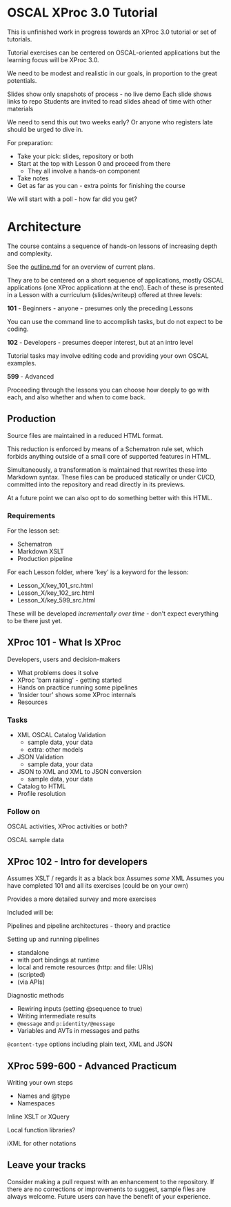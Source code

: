 # OSCAL XProc 3.0 Tutorial

This is unfinished work in progress towards an XProc 3.0 tutorial or set of tutorials.

Tutorial exercises can be centered on OSCAL-oriented applications but the learning focus will be XProc 3.0.

We need to be modest and realistic in our goals, in proportion to the great potentials.

Slides show only snapshots of process - no live demo
Each slide shows links to repo
Students are invited to read slides ahead of time with other materials

We need to send this out two weeks early? Or anyone who registers late should be urged to dive in.

For preparation:
  - Take your pick: slides, repository or both
  - Start at the top with Lesson 0 and proceed from there
    - They all involve a hands-on component
  - Take notes
  - Get as far as you can - extra points for finishing the course

We will start with a poll - how far did you get?

# Architecture

The course contains a sequence of hands-on lessons of increasing depth and complexity.

See the [outline.md](outline.md) for an overview of current plans.

They are to be centered on a short sequence of applications, mostly OSCAL applications (one XProc applicationn at the end). Each of these is presented in a Lesson with a curriculum (slides/writeup) offered at three levels:

**101** - Beginners - anyone - presumes only the preceding Lessons

You can use the command line to accomplish tasks, but do not expect to be coding.

**102** - Developers - presumes deeper interest, but at an intro level

Tutorial tasks may involve editing code and providing your own OSCAL examples.

**599** - Advanced

Proceeding through the lessons you can choose how deeply to go with each, and also whether and when to come back.

## Production

Source files are maintained in a reduced HTML format.

This reduction is enforced by means of a Schematron rule set, which forbids anything outside of a small core of supported features in HTML.

Simultaneously, a transformation is maintained that rewrites these into Markdown syntax. These files can be produced statically or under CI/CD, committed into the repository and read directly in its previews.

At a future point we can also opt to do something better with this HTML.

### Requirements

For the lesson set:

- Schematron
- Markdown XSLT
- Production pipeline

For each Lesson folder, where 'key' is a keyword for the lesson:

- Lesson_X/key_101_src.html
- Lesson_X/key_102_src.html
- Lesson_X/key_599_src.html

These will be developed *incrementally over time* - don't expect everything to be there just yet.

## XProc 101 - What Is XProc

Developers, users and decision-makers

- What problems does it solve
- XProc 'barn raising' - getting started
- Hands on practice running some pipelines
- 'Insider tour' shows some XProc internals
- Resources

### Tasks

- XML OSCAL Catalog Validation
  - sample data, your data
  - extra: other models
- JSON Validation
  - sample data, your data
- JSON to XML and XML to JSON conversion
  - sample data, your data
- Catalog to HTML
- Profile resolution

### Follow on

OSCAL activities, XProc activities or both?

OSCAL sample data

## XProc 102 - Intro for developers

Assumes XSLT / regards it as a black box
Assumes *some* XML
Assumes you have completed 101 and all its exercises (could be on your own)

Provides a more detailed survey and more exercises

Included will be:

Pipelines and pipeline architectures - theory and practice

Setting up and running pipelines
  - standalone
  - with port bindings at runtime
  - local and remote resources (http: and file: URIs)
  - (scripted)
  - (via APIs)

Diagnostic methods
- Rewiring inputs (setting @sequence to true)
- Writing intermediate results
- `@message` and `p:identity/@message`
- Variables and AVTs in messages and paths

`@content-type` options including plain text, XML and JSON

## XProc 599-600 - Advanced Practicum

Writing your own steps
- Names and @type
- Namespaces

Inline XSLT or XQuery

Local function libraries?

iXML for other notations

## Leave your tracks

Consider making a pull request with an enhancement to the repository. If there are no corrections or improvements to suggest, sample files are always welcome. Future users can have the benefit of your experience.

